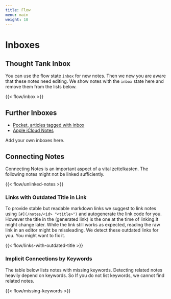 ```yaml
---
title: Flow
menu: main
weight: 10
---
```


# Inboxes

## Thought Tank Inbox

You can use the flow state `inbox` for new notes. Then we new you are aware that these notes need editing. We show notes with the `inbox` state here and remove them from the lists below.

{{< flow/inbox >}}

## Further Inboxes

* [Pocket, articles tagged with inbox](https://app.getpocket.com/tags/inbox/all)
* [Apple iCloud Notes](https://www.icloud.com/notes/)

Add your own inboxes here.

## Connecting Notes

Connecting Notes is an important aspect of a vital zettelkasten. 
The following notes might not be linked sufficiently.

{{< flow/unlinked-notes >}}

### Links with Outdated Title in Link

To provide stable but readable markdown links we suggest to link notes using `[#](/notes/<id> "<title>")` and autogenerate the link code for you.
However the title in the (generated link) is the one at the time of linking.It might change later.
While the link still works as expected, reading the raw link in an editor might be missleading. 
We detect these outdated links for you. You might want to fix it.

{{< flow/links-with-outdated-title >}}

### Implicit Connections by Keywords

The table below lists notes with missing keywords. Detecting related notes heavily depend on keywords. So If you do not list keywords, we cannot find related notes.

{{< flow/missing-keywords >}}